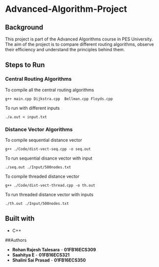 # Advanced-Algorithm-Project

## Background
This project is part of the Advanced Algorithms course in PES University. 
The aim of the project is to compare different routing algorithms, observe their efficiency and understand the principles behind them.

## Steps to Run
### Central Routing Algorithms
To compile all the central routing algorithms
```
g++ main.cpp Dijkstra.cpp  Bellman.cpp Floyds.cpp 
```
To run with different inputs
``` 
./a.out < input.txt
```

### Distance Vector Algorithms
To compile sequential distance vector
```
g++ ./Code/dist-vect-seq.cpp -o seq.out
```
To run sequential disance vector with input
```
./seq.out ./Input/500nodes.txt
```
To compile threaded distance vector
```
g++ ./Code/dist-vect-thread.cpp -o th.out
```
To run threaded distance vector with inputs
```
./th.out ./Input/500nodes.txt
```

## Built with
* C++

##Authors
* **Rohan Rajesh Talesara** - **01FB16ECS309**
* **Saahitya E** - **01FB16ECS321**
* **Shalini Sai Prasad** - **01FB16ECS350**

